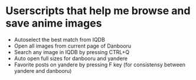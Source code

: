 # Userscripts that help me browse and save anime images
* Autoselect the best match from IQDB
* Open all images from current page of Danbooru
* Search any image in IQDB by pressing CTRL+Q
* Auto open full sizes for danbooru and yandere
* Favorite posts on yandere by pressing F key (for consistensy between yandere and danbooru)

